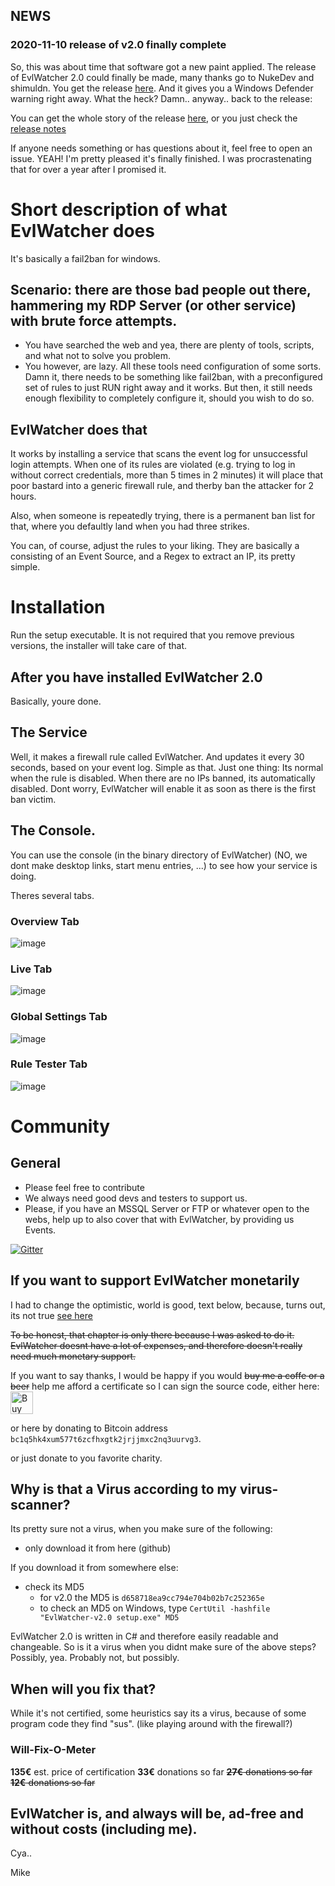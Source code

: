 ## NEWS 

### 2020-11-10 release of v2.0 finally complete
So, this was about time that software got a new paint applied. The release of EvlWatcher 2.0 could finally be made, many thanks go to NukeDev and shimuldn.
You get the release [here](https://github.com/devnulli/EvlWatcher/raw/master/Versions/v2/EvlWatcher-v2.0%20setup.exe). And it gives you a Windows Defender warning right away. What the heck? Damn.. anyway.. back to the release:

You can get the whole story of the release [here](https://github.com/devnulli/EvlWatcher/pull/31), or you just check the [release notes](https://github.com/devnulli/EvlWatcher/blob/master/Versions/v2/EvlWatcher-v2.0%20release%20notes.txt)

If anyone needs something or has questions about it, feel free to open an issue. YEAH! I'm pretty pleased it's finally finished. I was procrastenating that for over a year after I promised it.

# Short description of what EvlWatcher does

It's basically a fail2ban for windows. 

## Scenario: there are those bad people out there, hammering my RDP Server (or other service) with brute force attempts.

- You have searched the web and yea, there are plenty of tools, scripts, and what not to solve you problem.
- You however, are lazy. All these tools need configuration of some sorts. Damn it, there needs to be something like fail2ban, with a preconfigured set of rules to just RUN right away and it works. But then, it still needs enough flexibility to completely configure it, should you wish to do so.

## EvlWatcher does that

It works by installing a service that scans the event log for unsuccessful login attempts. When one of its rules are violated (e.g. trying to log in without correct credentials, more than 5 times in 2 minutes) it will place that poor bastard into a generic firewall rule, and therby ban the attacker for 2 hours.

Also, when someone is repeatedly trying, there is a permanent ban list for that, where you defaultly land when you had three strikes.

You can, of course, adjust the rules to your liking. They are basically a consisting of an Event Source, and a Regex to extract an IP, its pretty simple.

# Installation

Run the setup executable. It is not required that you remove previous versions, the installer will take care of that.

## After you have installed EvlWatcher 2.0 

Basically, youre done.

## The Service

Well, it makes a firewall rule called EvlWatcher. And updates it every 30 seconds, based on your event log. Simple as that.
Just one thing: Its normal when the rule is disabled. When there are no IPs banned, its automatically disabled. Dont worry, EvlWatcher will enable it as soon as there is the first ban victim.

## The Console.

You can use the console (in the binary directory of EvlWatcher) (NO, we dont make desktop links, start menu entries, ...) to see how your service is doing.

Theres several tabs.

### Overview Tab

![image](https://user-images.githubusercontent.com/3720480/98728537-eee6be80-2399-11eb-9420-9926cc3704f0.png)

### Live Tab

![image](https://user-images.githubusercontent.com/3720480/98728504-e2626600-2399-11eb-987c-c101a22003e8.png)

### Global Settings Tab

![image](https://user-images.githubusercontent.com/3720480/98728386-bb0b9900-2399-11eb-9792-d3e770334316.png)

### Rule Tester Tab

![image](https://user-images.githubusercontent.com/3720480/98728355-ab8c5000-2399-11eb-918f-3b9a8e316516.png)

# Community

## General
- Please feel free to contribute
- We always need good devs and testers to support us.
- Please, if you have an MSSQL Server or FTP or whatever open to the webs, help up to also cover that with EvlWatcher, by providing us Events.

[![Gitter](https://badges.gitter.im/EvlWatcher/community.svg)](https://gitter.im/EvlWatcher/community?utm_source=badge&utm_medium=badge&utm_campaign=pr-badge)

## If you want to support EvlWatcher monetarily

I had to change the optimistic, world is good, text below, because, turns out, its not true [see here](https://github.com/devnulli/EvlWatcher/issues/32)

~~To be honest, that chapter is only there because I was asked to do it.~~
~~EvlWatcher doesnt have a lot of expenses, and therefore doesn't really need much monetary support.~~


If you want to say thanks, I would be happy if you would ~~buy me a coffe or a beer~~ help me afford a certificate so I can sign the source code, either here: 
<a href='https://ko-fi.com/F2F02MKY9' target='_blank'><img height='36' style='border:0px;height:36px;' src='https://cdn.ko-fi.com/cdn/kofi2.png?v=2' border='0' alt='Buy Me a Coffee at ko-fi.com' /></a>

or here by donating to Bitcoin address `bc1q5hk4xum577t6zcfhxgtk2jrjjmxc2nq3uurvg3`.

or just donate to you favorite charity.

## Why is that a Virus according to my virus-scanner?
Its pretty sure not a virus, when you make sure of the following:
- only download it from here (github)

If you download it from somewhere else:
- check its MD5
  - for v2.0 the MD5 is `d658718ea9cc794e704b02b7c252365e`
  - to check an MD5 on Windows, type `CertUtil -hashfile "EvlWatcher-v2.0 setup.exe" MD5`
  
EvlWatcher 2.0 is written in C# and therefore easily readable and changeable.
So is it a virus when you didnt make sure of the above steps? Possibly, yea. Probably not, but possibly.

## When will you fix that?

While it's not certified, some heuristics say its a virus, because of some program code they find "sus". (like playing around with the firewall?)

### Will-Fix-O-Meter
**135€** est. price of certification
**33€** donations so far
~~**27€** donations so far~~
~~**12€** donations so far~~

## EvlWatcher is, and always will be, ad-free and without costs (including me).

Cya..

Mike


